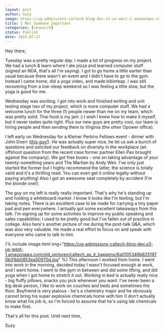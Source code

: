 ```yaml
---
layout: post
author: Suzy
image: https://ug-admissions-caltech-blog-dev.s3-us-west-1.amazonaws.com/old_pictures/caltech_as_it_happens/6a0105349b8251970b01b7c7afd3b6970b.jpg
title: I Met Someone Important
categories: [research]
status: Publish
date: 2015-07-27
---
```



Hey there,

Tuesday was a pretty regular day. I made a lot of progress on my project. We had a lunch &amp; learn where I ate pizza and learned computer stuff (signed an NDA, that's all I'm saying). I got to go home a little earlier than usual because there wasn't an event and I didn't have to go to the gym. Instead I came home, did a yoga video, and made bibimbap. I was still recovering from a low-sleep weekend so I was feeling a little slow, but the yoga is good for me.

Wednesday was exciting. I got into work and finished writing and unit testing stage two of my project, which is more computer stuff. We had a welcome lunch for the three (!) people newer than me on my team, which was pretty solid. Thai food is my jam :) I wish I knew how to make it myself, but it never tastes quite right. Plus our new guys are pretty cool, our team is hiring people and then sending them to Virginia (the other Opower office).

I left early on Wednesday for a Kleiner Perkins Fellows event - dinner with John Doerr (<a href="https://lmgtfy.com/?q=john+doerr" target="_self" title="John Doerr">this guy!</a>). He was actually super nice, he let us ask a bunch of questions and solicited our feedback on diversity in the workplace (an offshoot question from the recent case former partner Ellen Pao brought against the company). We got free books - one on taking advantage of your twenty-something years and The Martian by Andy Weir. I've only just started the former but I highly recommend the latter, the science is totally valid and it's a thrilling read. You can even get it online legally without paying anything! Also I got an awesome seat completely by accident (I'm the blonde one!).

The guy on my left is really really important. That's why he's standing up and holding a whiteboard marker. I know it looks like I'm texting, but I'm taking notes. There is an excellent case to be made for carrying a tiny paper pad and pen everywhere. I actually got some excellent takeaways from this talk. I'm signing up for some activities to improve my public speaking and sales capabilities; I used to be pretty good but I've fallen out of practice in college. Also here's another picture of me during the post-talk Q&amp;A, which was also very valuable. He made a real effort to focus on and speak with everyone who came to talk to him.


{% include image.html img="https://ug-admissions-caltech-blog-dev.s3-us-west-1.amazonaws.com/old_pictures/caltech_as_it_happens/6a0105349b8251970b01bb0853ea50970d.jpg" %}
This afternoon I worked from home. I went into work in the morning, decided today I wasn't focused enough at work, and I went home. I went to the gym in between and did some lifting, and did yoga when I got home to stretch it out. Working in bed is actually really nice - big fluffy pillows, snacks you pick whenever you want. I've never been a big desk person, I like to work on couches and beds and sometimes the floor. Boyfriend is very jealous - he's a chemistry major and he obviously cannot bring his super explosive chemicals home with him (I don't actually know what his job is, so I'm forced to assume that he's using lab chemicals to make fire).

That's all for this post. Until next time,

Suzy

